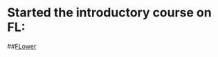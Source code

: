 # Started the introductory course on FL:

##[FLower](https://www.deeplearning.ai/short-courses/intro-to-federated-learning/)

